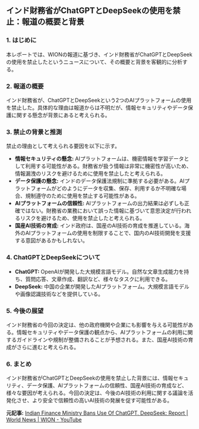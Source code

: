 ## インド財務省がChatGPTとDeepSeekの使用を禁止：報道の概要と背景

### 1. はじめに

本レポートでは、WIONの報道に基づき、インド財務省がChatGPTとDeepSeekの使用を禁止したというニュースについて、その概要と背景を客観的に分析する。

### 2. 報道の概要

インド財務省が、ChatGPTとDeepSeekという2つのAIプラットフォームの使用を禁止した。具体的な理由は報道からは不明だが、情報セキュリティやデータ保護に関する懸念が背景にあると考えられる。

### 3. 禁止の背景と推測

禁止の理由として考えられる要因を以下に示す。

*   **情報セキュリティの懸念:** AIプラットフォームは、機密情報を学習データとして利用する可能性がある。財務省が扱う情報は非常に機密性が高いため、情報漏洩のリスクを避けるために使用を禁止したと考えられる。
*   **データ保護の懸念:** インドのデータ保護法規制に準拠する必要がある。AIプラットフォームがどのようにデータを収集、保存、利用するか不明確な場合、規制遵守のために使用を禁止する可能性がある。
*   **AIプラットフォームの信頼性:** AIプラットフォームの出力結果は必ずしも正確ではない。財務省の業務において誤った情報に基づいて意思決定が行われるリスクを避けるため、使用を禁止したと考えられる。
*   **国産AI技術の育成:** インド政府は、国産のAI技術の育成を推進している。海外のAIプラットフォームの使用を制限することで、国内のAI技術開発を支援する意図があるかもしれない。

### 4. ChatGPTとDeepSeekについて

*   **ChatGPT:** OpenAIが開発した大規模言語モデル。自然な文章生成能力を持ち、質問応答、文章作成、翻訳など、様々なタスクに利用できる。
*   **DeepSeek:** 中国の企業が開発したAIプラットフォーム。大規模言語モデルや画像認識技術などを提供している。

### 5. 今後の展望

インド財務省の今回の決定は、他の政府機関や企業にも影響を与える可能性がある。情報セキュリティやデータ保護の観点から、AIプラットフォームの利用に関するガイドラインや規制が整備されることが予想される。また、国産AI技術の育成がさらに進むと考えられる。

### 6. まとめ

インド財務省がChatGPTとDeepSeekの使用を禁止した背景には、情報セキュリティ、データ保護、AIプラットフォームの信頼性、国産AI技術の育成など、様々な要因が考えられる。今回の決定は、今後のAI技術の利用に関する議論を活発化させ、より安全で信頼性の高いAI技術の発展を促す可能性がある。


**元記事:** [Indian Finance Ministry Bans Use Of ChatGPT, DeepSeek: Report | World News | WION - YouTube](https://www.youtube.com/watch?v=AgtyvPmnlEM)